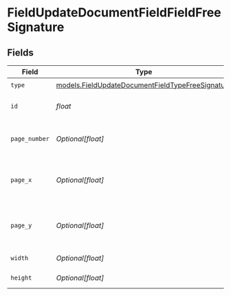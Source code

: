 # FieldUpdateDocumentFieldFieldFreeSignature


## Fields

| Field                                                                                                      | Type                                                                                                       | Required                                                                                                   | Description                                                                                                |
| ---------------------------------------------------------------------------------------------------------- | ---------------------------------------------------------------------------------------------------------- | ---------------------------------------------------------------------------------------------------------- | ---------------------------------------------------------------------------------------------------------- |
| `type`                                                                                                     | [models.FieldUpdateDocumentFieldTypeFreeSignature](../models/fieldupdatedocumentfieldtypefreesignature.md) | :heavy_check_mark:                                                                                         | N/A                                                                                                        |
| `id`                                                                                                       | *float*                                                                                                    | :heavy_check_mark:                                                                                         | The ID of the field to update.                                                                             |
| `page_number`                                                                                              | *Optional[float]*                                                                                          | :heavy_minus_sign:                                                                                         | The page number the field will be on.                                                                      |
| `page_x`                                                                                                   | *Optional[float]*                                                                                          | :heavy_minus_sign:                                                                                         | The X coordinate of where the field will be placed.                                                        |
| `page_y`                                                                                                   | *Optional[float]*                                                                                          | :heavy_minus_sign:                                                                                         | The Y coordinate of where the field will be placed.                                                        |
| `width`                                                                                                    | *Optional[float]*                                                                                          | :heavy_minus_sign:                                                                                         | The width of the field.                                                                                    |
| `height`                                                                                                   | *Optional[float]*                                                                                          | :heavy_minus_sign:                                                                                         | The height of the field.                                                                                   |